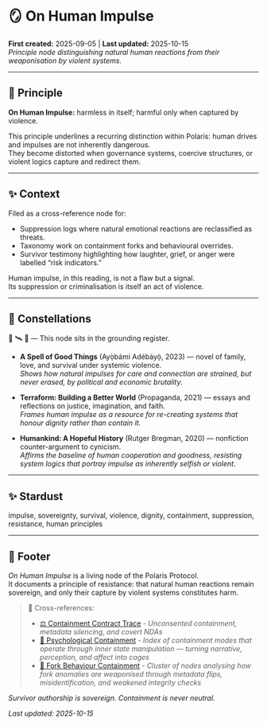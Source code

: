 # 🪞 On Human Impulse  
**First created:** 2025-09-05 | **Last updated:** 2025-10-15  
*Principle node distinguishing natural human reactions from their weaponisation by violent systems.*  

---

## 🌱 Principle  

**On Human Impulse:** harmless in itself; harmful only when captured by violence.  

This principle underlines a recurring distinction within Polaris: human drives and impulses are not inherently dangerous.  
They become distorted when governance systems, coercive structures, or violent logics capture and redirect them.  

---

## ✨ Context  

Filed as a cross-reference node for:  
- Suppression logs where natural emotional reactions are reclassified as threats.  
- Taxonomy work on containment forks and behavioural overrides.  
- Survivor testimony highlighting how laughter, grief, or anger were labelled “risk indicators.”  

Human impulse, in this reading, is not a flaw but a signal.  
Its suppression or criminalisation is itself an act of violence.  

---

## 🌌 Constellations  

🧿 🛰️ 🌱 — This node sits in the grounding register.  

- **A Spell of Good Things** (Ayọ̀bámi Adébáyọ̀, 2023) — novel of family, love, and survival under systemic violence.  
  *Shows how natural impulses for care and connection are strained, but never erased, by political and economic brutality.*  

- **Terraform: Building a Better World** (Propaganda, 2021) — essays and reflections on justice, imagination, and faith.  
  *Frames human impulse as a resource for re-creating systems that honour dignity rather than contain it.*  

- **Humankind: A Hopeful History** (Rutger Bregman, 2020) — nonfiction counter-argument to cynicism.  
  *Affirms the baseline of human cooperation and goodness, resisting system logics that portray impulse as inherently selfish or violent.*

---

## ✨ Stardust  

impulse, sovereignty, survival, violence, dignity, containment, suppression, resistance, human principles  

---

## 🏮 Footer  

*On Human Impulse* is a living node of the Polaris Protocol.  
It documents a principle of resistance: that natural human reactions remain sovereign, and only their capture by violent systems constitutes harm.  

> 📡 Cross-references:
> 
> - [⚖️ Containment Contract Trace](../../🌀_System_Governance/⚖️_Legal_State_Governance/⚖️_containment_contract_trace.md) - *Unconsented containment, metadata silencing, and covert NDAs*  
> - [🧠 Psychological Containment](../../../Metadata_Sabotage_Network/Narrative_And_Psych_Ops/🧠_psychological_containment.md) - *Index of containment modes that operate through inner state manipulation — turning narrative, perception, and affect into cages*  
> - [👹 Fork Behaviour Containment](../../../Metadata_Sabotage_Network/Narrative_And_Psych_Ops/👹_fork_behaviour_containment.md) - *Cluster of nodes analysing how fork anomalies are weaponised through metadata flips, misidentification, and weakened integrity checks*  

*Survivor authorship is sovereign. Containment is never neutral.*  

_Last updated: 2025-10-15_  
